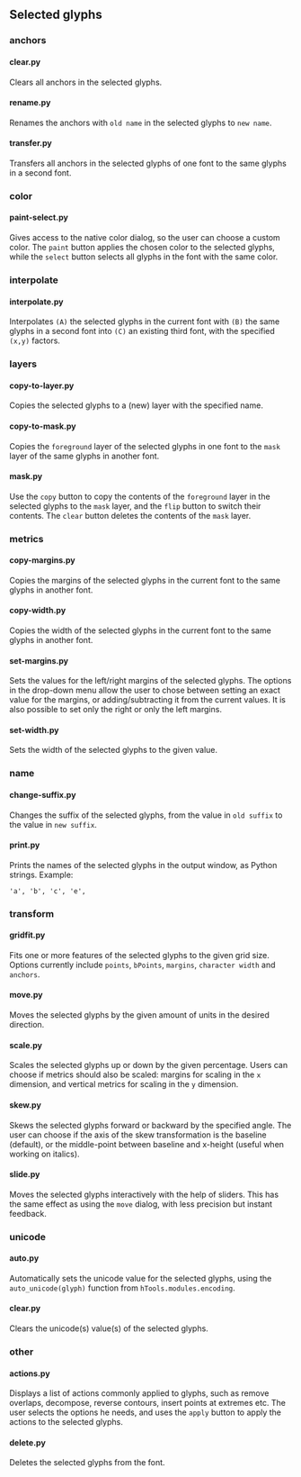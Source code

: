 ## Selected glyphs


### anchors

#### clear.py

Clears all anchors in the selected glyphs.

#### rename.py

Renames the anchors with `old name` in the selected glyphs to `new name`.

#### transfer.py

Transfers all anchors in the selected glyphs of one font to the same glyphs in a second font.


### color

#### paint-select.py

Gives access to the native color dialog, so the user can choose a custom color. The `paint` button applies the chosen color to the selected glyphs, while the `select` button selects all glyphs in the font with the same color.


### interpolate

#### interpolate.py

Interpolates `(A)` the selected glyphs in the current font with `(B)` the same glyphs in a second font into `(C)` an existing third font, with the specified `(x,y)` factors.


### layers

#### copy-to-layer.py

Copies the selected glyphs to a (new) layer with the specified name.

#### copy-to-mask.py

Copies the `foreground` layer of the selected glyphs in one font to the `mask` layer of the same glyphs in another font.

#### mask.py

Use the `copy` button to copy the contents of the `foreground` layer in the selected glyphs to the `mask` layer, and the `flip` button to switch their contents. The `clear` button deletes the contents of the `mask` layer.


### metrics

#### copy-margins.py

Copies the margins of the selected glyphs in the current font to the same glyphs in another font.

#### copy-width.py

Copies the width of the selected glyphs in the current font to the same glyphs in another font.

#### set-margins.py

Sets the values for the left/right margins of the selected glyphs. The options in the drop-down menu allow the user to chose between setting an exact value for the margins, or adding/subtracting it from the current values. It is also possible to set only the right or only the left margins.

#### set-width.py

Sets the width of the selected glyphs to the given value.


### name

#### change-suffix.py

Changes the suffix of the selected glyphs, from the value in `old suffix` to the value in `new suffix`.

#### print.py

Prints the names of the selected glyphs in the output window, as Python strings. Example:

    'a', 'b', 'c', 'e',


### transform

#### gridfit.py

Fits one or more features of the selected glyphs to the given grid size. Options currently include `points`, `bPoints`, `margins`, `character width` and `anchors`.

#### move.py

Moves the selected glyphs by the given amount of units in the desired direction.

#### scale.py

Scales the selected glyphs up or down by the given percentage. Users can choose if metrics should also be scaled: margins for scaling in the `x` dimension, and vertical metrics for scaling in the `y` dimension.

#### skew.py

Skews the selected glyphs forward or backward by the specified angle. The user can choose if the axis of the skew transformation is the baseline (default), or the middle-point between baseline and x-height (useful when working on italics).

#### slide.py

Moves the selected glyphs interactively with the help of sliders. This has the same effect as using the `move` dialog, with less precision but instant feedback.


### unicode

#### auto.py

Automatically sets the unicode value for the selected glyphs, using the `auto_unicode(glyph)` function from `hTools.modules.encoding`.

#### clear.py

Clears the unicode(s) value(s) of the selected glyphs.


### other

#### actions.py

Displays a list of actions commonly applied to glyphs, such as remove overlaps, decompose, reverse contours, insert points at extremes etc. The user selects the options he needs, and uses the `apply` button to apply the actions to the selected glyphs.

#### delete.py

Deletes the selected glyphs from the font.
